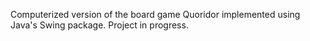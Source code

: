Computerized version of the board game Quoridor implemented using Java's Swing package. Project in progress.
